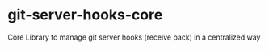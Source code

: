 # git-server-hooks-core
Core Library to manage git server hooks (receive pack) in a centralized way
